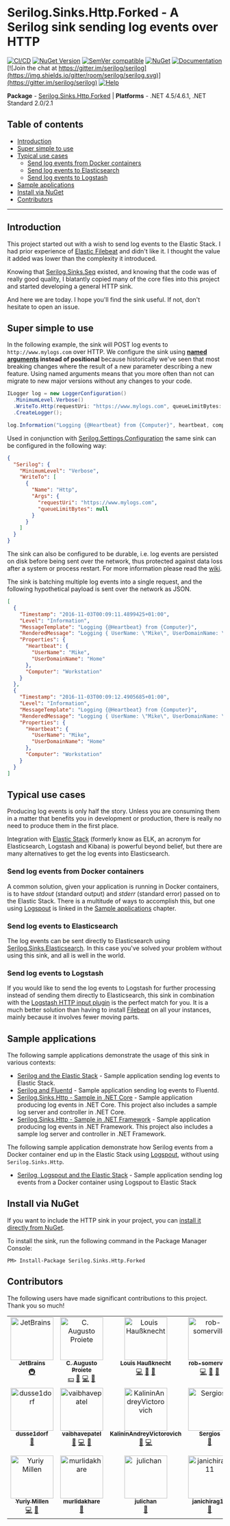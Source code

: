 # Serilog.Sinks.Http.Forked - A Serilog sink sending log events over HTTP <!-- omit in toc -->

[![CI/CD](https://github.com/mikko-pulli/serilog-sinks-http/actions/workflows/ci-cd.yml/badge.svg)](https://github.com/mikko-pulli/serilog-sinks-http/actions/workflows/ci-cd.yml)
[![NuGet Version](http://img.shields.io/nuget/v/Serilog.Sinks.Http.svg?style=flat)](https://www.nuget.org/packages/Serilog.Sinks.Http.Forked/)
[![SemVer compatible](https://img.shields.io/badge/%E2%9C%85-SemVer%20compatible-blue)](https://semver.org/)
[![NuGet](https://img.shields.io/nuget/dt/Serilog.Sinks.Http.svg)](https://www.nuget.org/packages/Serilog.Sinks.Http.Forked/)
[![Documentation](https://img.shields.io/badge/docs-wiki-yellow.svg)](https://github.com/serilog/serilog/wiki)
[![Join the chat at https://gitter.im/serilog/serilog](https://img.shields.io/gitter/room/serilog/serilog.svg)](https://gitter.im/serilog/serilog)
[![Help](https://img.shields.io/badge/stackoverflow-serilog-orange.svg)](http://stackoverflow.com/questions/tagged/serilog)

**Package** - [Serilog.Sinks.Http.Forked](https://www.nuget.org/packages/serilog.sinks.http.forked) | **Platforms** - .NET 4.5/4.6.1, .NET Standard 2.0/2.1

## Table of contents <!-- omit in toc -->

- [Introduction](#introduction)
- [Super simple to use](#super-simple-to-use)
- [Typical use cases](#typical-use-cases)
  - [Send log events from Docker containers](#send-log-events-from-docker-containers)
  - [Send log events to Elasticsearch](#send-log-events-to-elasticsearch)
  - [Send log events to Logstash](#send-log-events-to-logstash)
- [Sample applications](#sample-applications)
- [Install via NuGet](#install-via-nuget)
- [Contributors](#contributors)

---

## Introduction

This project started out with a wish to send log events to the Elastic Stack. I had prior experience of [Elastic Filebeat](https://www.elastic.co/beats/filebeat) and didn't like it. I thought the value it added was lower than the complexity it introduced.

Knowing that [Serilog.Sinks.Seq](https://github.com/serilog/serilog-sinks-seq) existed, and knowing that the code was of really good quality, I blatantly copied many of the core files into this project and started developing a general HTTP sink.

And here we are today. I hope you'll find the sink useful. If not, don't hesitate to open an issue.

## Super simple to use

In the following example, the sink will POST log events to `http://www.mylogs.com` over HTTP. We configure the sink using **[named arguments](https://docs.microsoft.com/en-us/dotnet/csharp/programming-guide/classes-and-structs/named-and-optional-arguments#named-arguments) instead of positional** because historically we've seen that most breaking changes where the result of a new parameter describing a new feature. Using named arguments means that you more often than not can migrate to new major versions without any changes to your code.

```csharp
ILogger log = new LoggerConfiguration()
  .MinimumLevel.Verbose()
  .WriteTo.Http(requestUri: "https://www.mylogs.com", queueLimitBytes: null)
  .CreateLogger();

log.Information("Logging {@Heartbeat} from {Computer}", heartbeat, computer);
```

Used in conjunction with [Serilog.Settings.Configuration](https://github.com/serilog/serilog-settings-configuration) the same sink can be configured in the following way:

```json
{
  "Serilog": {
    "MinimumLevel": "Verbose",
    "WriteTo": [
      {
        "Name": "Http",
        "Args": {
          "requestUri": "https://www.mylogs.com",
          "queueLimitBytes": null
        }
      }
    ]
  }
}
```

The sink can also be configured to be durable, i.e. log events are persisted on disk before being sent over the network, thus protected against data loss after a system or process restart. For more information please read the [wiki](https://github.com/FantasticFiasco/serilog-sinks-http/wiki).

The sink is batching multiple log events into a single request, and the following hypothetical payload is sent over the network as JSON.

```json
[
  {
    "Timestamp": "2016-11-03T00:09:11.4899425+01:00",
    "Level": "Information",
    "MessageTemplate": "Logging {@Heartbeat} from {Computer}",
    "RenderedMessage": "Logging { UserName: \"Mike\", UserDomainName: \"Home\" } from \"Workstation\"",
    "Properties": {
      "Heartbeat": {
        "UserName": "Mike",
        "UserDomainName": "Home"
      },
      "Computer": "Workstation"
    }
  },
  {
    "Timestamp": "2016-11-03T00:09:12.4905685+01:00",
    "Level": "Information",
    "MessageTemplate": "Logging {@Heartbeat} from {Computer}",
    "RenderedMessage": "Logging { UserName: \"Mike\", UserDomainName: \"Home\" } from \"Workstation\"",
    "Properties": {
      "Heartbeat": {
        "UserName": "Mike",
        "UserDomainName": "Home"
      },
      "Computer": "Workstation"
    }
  }
]
```

## Typical use cases

Producing log events is only half the story. Unless you are consuming them in a matter that benefits you in development or production, there is really no need to produce them in the first place.

Integration with [Elastic Stack](https://www.elastic.co/products) (formerly know as ELK, an acronym for Elasticsearch, Logstash and Kibana) is powerful beyond belief, but there are many alternatives to get the log events into Elasticsearch.

### Send log events from Docker containers

A common solution, given your application is running in Docker containers, is to have *stdout* (standard output) and *stderr* (standard error) passed on to the Elastic Stack. There is a multitude of ways to accomplish this, but one using [Logspout](https://github.com/gliderlabs/logspout) is linked in the [Sample applications](#sample-applications) chapter.

### Send log events to Elasticsearch

The log events can be sent directly to Elasticsearch using [Serilog.Sinks.Elasticsearch](https://github.com/serilog/serilog-sinks-elasticsearch). In this case you've solved your problem without using this sink, and all is well in the world.

### Send log events to Logstash

If you would like to send the log events to Logstash for further processing instead of sending them directly to Elasticsearch, this sink in combination with the [Logstash HTTP input plugin](https://www.elastic.co/blog/introducing-logstash-input-http-plugin) is the perfect match for you. It is a much better solution than having to install [Filebeat](https://www.elastic.co/products/beats/filebeat) on all your instances, mainly because it involves fewer moving parts.

## Sample applications

The following sample applications demonstrate the usage of this sink in various contexts:

- [Serilog and the Elastic Stack](https://github.com/FantasticFiasco/serilog-sinks-http-sample-elastic-stack) - Sample application sending log events to Elastic Stack.
- [Serilog and Fluentd](https://github.com/FantasticFiasco/serilog-sinks-http-sample-fluentd) - Sample application sending log events to Fluentd.
- [Serilog.Sinks.Http - Sample in .NET Core](https://github.com/FantasticFiasco/serilog-sinks-http-sample-dotnet-core) - Sample application producing log events in .NET Core. This project also includes a sample log server and controller in .NET Core.
- [Serilog.Sinks.Http - Sample in .NET Framework](https://github.com/FantasticFiasco/serilog-sinks-http-sample-dotnet-framework) - Sample application producing log events in .NET Framework. This project also includes a sample log server and controller in .NET Framework.

The following sample application demonstrate how Serilog events from a Docker container end up in the Elastic Stack using [Logspout](https://github.com/gliderlabs/logspout), without using `Serilog.Sinks.Http`.

- [Serilog, Logspout and the Elastic Stack](https://github.com/FantasticFiasco/serilog-logspout-elastic-stack) - Sample application sending log events from a Docker container using Logspout to Elastic Stack

## Install via NuGet

If you want to include the HTTP sink in your project, you can [install it directly from NuGet](https://www.nuget.org/packages/Serilog.Sinks.Http.Forked/).

To install the sink, run the following command in the Package Manager Console:

```
PM> Install-Package Serilog.Sinks.Http.Forked
```

## Contributors

The following users have made significant contributions to this project. Thank you so much!

<!-- ALL-CONTRIBUTORS-LIST:START - Do not remove or modify this section -->
<!-- prettier-ignore-start -->
<!-- markdownlint-disable -->
<table>
  <tbody>
    <tr>
      <td align="center" valign="top" width="14.28%"><a href="https://jetbrains.com/opensource"><img src="https://avatars.githubusercontent.com/u/878437?v=4?s=100" width="100px;" alt="JetBrains"/><br /><sub><b>JetBrains</b></sub></a><br /><a href="#infra-JetBrains" title="Infrastructure (Hosting, Build-Tools, etc)">🚇</a></td>
      <td align="center" valign="top" width="14.28%"><a href="https://augustoproiete.net/"><img src="https://avatars.githubusercontent.com/u/177608?v=4?s=100" width="100px;" alt="C. Augusto Proiete"/><br /><sub><b>C. Augusto Proiete</b></sub></a><br /><a href="#financial-augustoproiete" title="Financial">💵</a> <a href="#question-augustoproiete" title="Answering Questions">💬</a> <a href="https://github.com/FantasticFiasco/serilog-sinks-http/commits?author=augustoproiete" title="Code">💻</a> <a href="#ideas-augustoproiete" title="Ideas, Planning, & Feedback">🤔</a></td>
      <td align="center" valign="top" width="14.28%"><a href="https://github.com/lhaussknecht"><img src="https://avatars.githubusercontent.com/u/140147?v=4?s=100" width="100px;" alt="Louis Haußknecht"/><br /><sub><b>Louis Haußknecht</b></sub></a><br /><a href="https://github.com/FantasticFiasco/serilog-sinks-http/commits?author=lhaussknecht" title="Code">💻</a> <a href="#ideas-lhaussknecht" title="Ideas, Planning, & Feedback">🤔</a> <a href="https://github.com/FantasticFiasco/serilog-sinks-http/issues?q=author%3Alhaussknecht" title="Bug reports">🐛</a></td>
      <td align="center" valign="top" width="14.28%"><a href="https://github.com/rob-somerville"><img src="https://avatars.githubusercontent.com/u/12766610?v=4?s=100" width="100px;" alt="rob-somerville"/><br /><sub><b>rob-somerville</b></sub></a><br /><a href="https://github.com/FantasticFiasco/serilog-sinks-http/commits?author=rob-somerville" title="Code">💻</a> <a href="#ideas-rob-somerville" title="Ideas, Planning, & Feedback">🤔</a> <a href="https://github.com/FantasticFiasco/serilog-sinks-http/issues?q=author%3Arob-somerville" title="Bug reports">🐛</a></td>
      <td align="center" valign="top" width="14.28%"><a href="https://github.com/kvpt"><img src="https://avatars.githubusercontent.com/u/1446221?v=4?s=100" width="100px;" alt="Kevin Petit"/><br /><sub><b>Kevin Petit</b></sub></a><br /><a href="https://github.com/FantasticFiasco/serilog-sinks-http/commits?author=kvpt" title="Code">💻</a> <a href="#ideas-kvpt" title="Ideas, Planning, & Feedback">🤔</a> <a href="https://github.com/FantasticFiasco/serilog-sinks-http/issues?q=author%3Akvpt" title="Bug reports">🐛</a></td>
      <td align="center" valign="top" width="14.28%"><a href="https://github.com/aleksaradz"><img src="https://avatars.githubusercontent.com/u/72725560?v=4?s=100" width="100px;" alt="aleksaradz"/><br /><sub><b>aleksaradz</b></sub></a><br /><a href="https://github.com/FantasticFiasco/serilog-sinks-http/commits?author=aleksaradz" title="Code">💻</a> <a href="#ideas-aleksaradz" title="Ideas, Planning, & Feedback">🤔</a> <a href="https://github.com/FantasticFiasco/serilog-sinks-http/issues?q=author%3Aaleksaradz" title="Bug reports">🐛</a></td>
      <td align="center" valign="top" width="14.28%"><a href="https://github.com/michaeltdaniels"><img src="https://avatars.githubusercontent.com/u/45430678?v=4?s=100" width="100px;" alt="michaeltdaniels"/><br /><sub><b>michaeltdaniels</b></sub></a><br /><a href="#ideas-michaeltdaniels" title="Ideas, Planning, & Feedback">🤔</a></td>
    </tr>
    <tr>
      <td align="center" valign="top" width="14.28%"><a href="https://github.com/dusse1dorf"><img src="https://avatars.githubusercontent.com/u/37047967?v=4?s=100" width="100px;" alt="dusse1dorf"/><br /><sub><b>dusse1dorf</b></sub></a><br /><a href="#ideas-dusse1dorf" title="Ideas, Planning, & Feedback">🤔</a></td>
      <td align="center" valign="top" width="14.28%"><a href="https://github.com/vaibhavepatel"><img src="https://avatars.githubusercontent.com/u/23142694?v=4?s=100" width="100px;" alt="vaibhavepatel"/><br /><sub><b>vaibhavepatel</b></sub></a><br /><a href="https://github.com/FantasticFiasco/serilog-sinks-http/issues?q=author%3Avaibhavepatel" title="Bug reports">🐛</a> <a href="https://github.com/FantasticFiasco/serilog-sinks-http/commits?author=vaibhavepatel" title="Code">💻</a> <a href="#ideas-vaibhavepatel" title="Ideas, Planning, & Feedback">🤔</a></td>
      <td align="center" valign="top" width="14.28%"><a href="https://github.com/KalininAndreyVictorovich"><img src="https://avatars.githubusercontent.com/u/1285535?v=4?s=100" width="100px;" alt="KalininAndreyVictorovich"/><br /><sub><b>KalininAndreyVictorovich</b></sub></a><br /><a href="https://github.com/FantasticFiasco/serilog-sinks-http/issues?q=author%3AKalininAndreyVictorovich" title="Bug reports">🐛</a> <a href="https://github.com/FantasticFiasco/serilog-sinks-http/commits?author=KalininAndreyVictorovich" title="Code">💻</a></td>
      <td align="center" valign="top" width="14.28%"><a href="https://github.com/tipasergio"><img src="https://avatars.githubusercontent.com/u/6435956?v=4?s=100" width="100px;" alt="Sergios"/><br /><sub><b>Sergios</b></sub></a><br /><a href="https://github.com/FantasticFiasco/serilog-sinks-http/issues?q=author%3Atipasergio" title="Bug reports">🐛</a></td>
      <td align="center" valign="top" width="14.28%"><a href="https://github.com/AntonSmolkov"><img src="https://avatars.githubusercontent.com/u/5318028?v=4?s=100" width="100px;" alt="Anton Smolkov"/><br /><sub><b>Anton Smolkov</b></sub></a><br /><a href="https://github.com/FantasticFiasco/serilog-sinks-http/commits?author=AntonSmolkov" title="Code">💻</a> <a href="https://github.com/FantasticFiasco/serilog-sinks-http/issues?q=author%3AAntonSmolkov" title="Bug reports">🐛</a></td>
      <td align="center" valign="top" width="14.28%"><a href="https://github.com/Siphonophora"><img src="https://avatars.githubusercontent.com/u/32316111?v=4?s=100" width="100px;" alt="Michael J Conrad"/><br /><sub><b>Michael J Conrad</b></sub></a><br /><a href="https://github.com/FantasticFiasco/serilog-sinks-http/commits?author=Siphonophora" title="Documentation">📖</a></td>
      <td align="center" valign="top" width="14.28%"><a href="https://github.com/seruminar"><img src="https://avatars.githubusercontent.com/u/35008875?v=4?s=100" width="100px;" alt="Yuriy Sountsov"/><br /><sub><b>Yuriy Sountsov</b></sub></a><br /><a href="#ideas-seruminar" title="Ideas, Planning, & Feedback">🤔</a></td>
    </tr>
    <tr>
      <td align="center" valign="top" width="14.28%"><a href="https://github.com/yuriy-millen"><img src="https://avatars.githubusercontent.com/u/90191982?v=4?s=100" width="100px;" alt="Yuriy Millen"/><br /><sub><b>Yuriy Millen</b></sub></a><br /><a href="https://github.com/FantasticFiasco/serilog-sinks-http/commits?author=yuriy-millen" title="Code">💻</a> <a href="#ideas-yuriy-millen" title="Ideas, Planning, & Feedback">🤔</a></td>
      <td align="center" valign="top" width="14.28%"><a href="https://github.com/murlidakhare"><img src="https://avatars.githubusercontent.com/u/28730670?v=4?s=100" width="100px;" alt="murlidakhare"/><br /><sub><b>murlidakhare</b></sub></a><br /><a href="https://github.com/FantasticFiasco/serilog-sinks-http/issues?q=author%3Amurlidakhare" title="Bug reports">🐛</a></td>
      <td align="center" valign="top" width="14.28%"><a href="https://github.com/julichan"><img src="https://avatars.githubusercontent.com/u/27727780?v=4?s=100" width="100px;" alt="julichan"/><br /><sub><b>julichan</b></sub></a><br /><a href="https://github.com/FantasticFiasco/serilog-sinks-http/issues?q=author%3Ajulichan" title="Bug reports">🐛</a></td>
      <td align="center" valign="top" width="14.28%"><a href="https://github.com/janichirag11"><img src="https://avatars.githubusercontent.com/u/45846228?v=4?s=100" width="100px;" alt="janichirag11"/><br /><sub><b>janichirag11</b></sub></a><br /><a href="https://github.com/FantasticFiasco/serilog-sinks-http/issues?q=author%3Ajanichirag11" title="Bug reports">🐛</a></td>
      <td align="center" valign="top" width="14.28%"><a href="https://github.com/prasadpaul53"><img src="https://avatars.githubusercontent.com/u/78130718?v=4?s=100" width="100px;" alt="PaulP"/><br /><sub><b>PaulP</b></sub></a><br /><a href="https://github.com/FantasticFiasco/serilog-sinks-http/issues?q=author%3Aprasadpaul53" title="Bug reports">🐛</a></td>
    </tr>
  </tbody>
</table>

<!-- markdownlint-restore -->
<!-- prettier-ignore-end -->

<!-- ALL-CONTRIBUTORS-LIST:END -->
